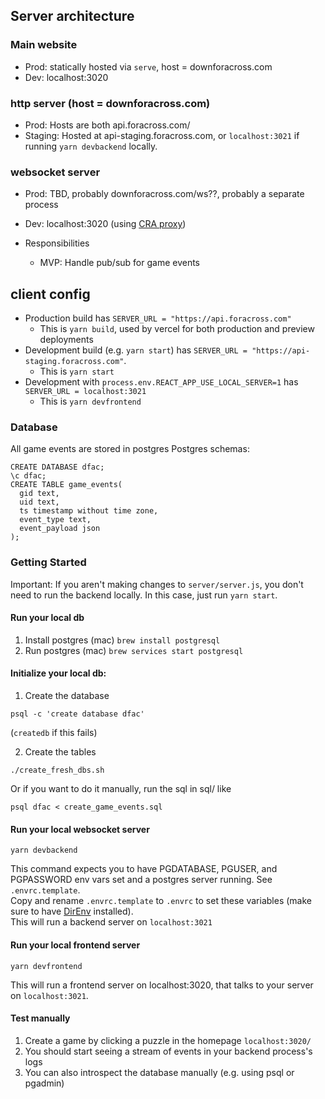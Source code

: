 ## Server architecture

### Main website

- Prod: statically hosted via `serve`, host = downforacross.com
- Dev: localhost:3020

### http server (host = downforacross.com)

- Prod: Hosts are both api.foracross.com/
- Staging: Hosted at api-staging.foracross.com, or `localhost:3021` if running `yarn devbackend` locally.

### websocket server

- Prod: TBD, probably downforacross.com/ws??, probably a separate process
- Dev: localhost:3020 (using [CRA proxy](https://create-react-app.dev/docs/proxying-api-requests-in-development/))
- Responsibilities

  - MVP: Handle pub/sub for game events

## client config

- Production build has `SERVER_URL = "https://api.foracross.com"`
  - This is `yarn build`, used by vercel for both production and preview deployments
- Development build (e.g. `yarn start`) has `SERVER_URL = "https://api-staging.foracross.com"`.
  - This is `yarn start`
- Development with `process.env.REACT_APP_USE_LOCAL_SERVER=1` has `SERVER_URL = localhost:3021`
  - This is `yarn devfrontend`

### Database

All game events are stored in postgres
Postgres schemas:

```
CREATE DATABASE dfac;
\c dfac;
CREATE TABLE game_events(
  gid text,
  uid text,
  ts timestamp without time zone,
  event_type text,
  event_payload json
);
```

### Getting Started

Important: If you aren't making changes to `server/server.js`, you don't need to run the backend locally. In this case, just run `yarn start`.

#### Run your local db

1. Install postgres
   (mac) `brew install postgresql`
2. Run postgres
   (mac) `brew services start postgresql`

#### Initialize your local db:

1. Create the database

```
psql -c 'create database dfac'
```

(`createdb` if this fails)

2. Create the tables

```
./create_fresh_dbs.sh
```

Or if you want to do it manually, run the sql in sql/ like

```
psql dfac < create_game_events.sql
```

#### Run your local websocket server

`yarn devbackend`

This command expects you to have PGDATABASE, PGUSER, and PGPASSWORD env vars set and a postgres server running. See `.envrc.template`.  
Copy and rename `.envrc.template` to `.envrc` to set these variables (make sure to have [DirEnv](https://direnv.net/) installed).  
This will run a backend server on `localhost:3021`

#### Run your local frontend server

`yarn devfrontend`

This will run a frontend server on localhost:3020, that talks to your server on `localhost:3021`.

#### Test manually

1. Create a game by clicking a puzzle in the homepage `localhost:3020/`
2. You should start seeing a stream of events in your backend process's logs
3. You can also introspect the database manually (e.g. using psql or pgadmin)

